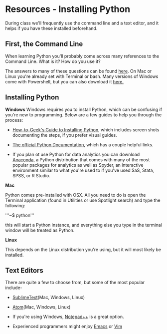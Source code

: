 # Resources - Installing Python

During class we'll frequently use the command line and a text editor, and it helps if you have these installed beforehand. 


## First, the Command Line

When learning Python you'll probably come across many references to the Command Line. What is it? How do you use it?

The answers to many of these questions can be found [here](http://lifehacker.com/5633909/who-needs-a-mouse-learn-to-use-the-command-line-for-almost-anything). On Mac or Linux you're already set with Terminal or bash. Many versions of Windows come with Powershell, but you can also download it [here.](https://www.microsoft.com/en-us/download/details.aspx?id=42554)


## Installing Python

**Windows**
Windows requires you to install Python, which can be confusing if you're new to programming. Below are a few guides to help you through the process:

* [How-to-Geek's Guide to Installing Python](http://www.howtogeek.com/197947/how-to-install-python-on-windows/), which includes screen shots documenting the steps, if you prefer visual guides.

* [The official Python Documentation](https://docs.python.org/2/using/windows.html#installing-python), which has a couple helpful links.

* If you plan ot use Python for data analytics you can download [Anaconda](http://continuum.io/downloads#all), a Python distribution that comes with many of the most popular packages for analytics as well as Spyder, an interactive environment similar to what you're used to if you've used SaS, Stata, SPSS, or R Studio.

**Mac**

Python comes pre-installed with OSX. All you need to do is open the Terminal application (found in Utilities or use Spotlight search) and type the following:

'''~$ python'''

this will start a Python instance, and everything else you type in the terminal window will be treated as Python.

**Linux**

This depends on the Linux distribution you're using, but it will most likely be installed. 

## Text Editors

There are quite a few to choose from, but some of the most popular include-

* [SublimeText](http://www.sublimetext.com/)(Mac, Windows, Linux)

* [Atom](https://atom.io/)(Mac, Windows, Linux)

* If you're using Windows, [Notepad++](http://notepad-plus-plus.org/) is a great option.

* Experienced programmers might enjoy [Emacs](http://www.gnu.org/software/emacs/) or [Vim](http://www.vim.org/index.php)




